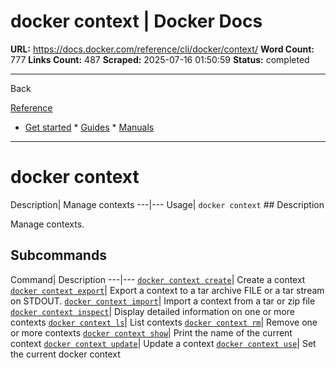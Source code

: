 # docker context | Docker Docs

**URL:** https://docs.docker.com/reference/cli/docker/context/
**Word Count:** 777
**Links Count:** 487
**Scraped:** 2025-07-16 01:50:59
**Status:** completed

---

Back

[Reference](https://docs.docker.com/reference/)

  * [Get started](https://docs.docker.com/get-started/)   * [Guides](https://docs.docker.com/guides/)   * [Manuals](https://docs.docker.com/manuals/)

* * *

# docker context

Description| Manage contexts   ---|---   Usage| `docker context`      ## Description

Manage contexts.

## Subcommands

Command| Description   ---|---   [`docker context create`](https://docs.docker.com/reference/cli/docker/context/create/)| Create a context   [`docker context export`](https://docs.docker.com/reference/cli/docker/context/export/)| Export a context to a tar archive FILE or a tar stream on STDOUT.   [`docker context import`](https://docs.docker.com/reference/cli/docker/context/import/)| Import a context from a tar or zip file   [`docker context inspect`](https://docs.docker.com/reference/cli/docker/context/inspect/)| Display detailed information on one or more contexts   [`docker context ls`](https://docs.docker.com/reference/cli/docker/context/ls/)| List contexts   [`docker context rm`](https://docs.docker.com/reference/cli/docker/context/rm/)| Remove one or more contexts   [`docker context show`](https://docs.docker.com/reference/cli/docker/context/show/)| Print the name of the current context   [`docker context update`](https://docs.docker.com/reference/cli/docker/context/update/)| Update a context   [`docker context use`](https://docs.docker.com/reference/cli/docker/context/use/)| Set the current docker context